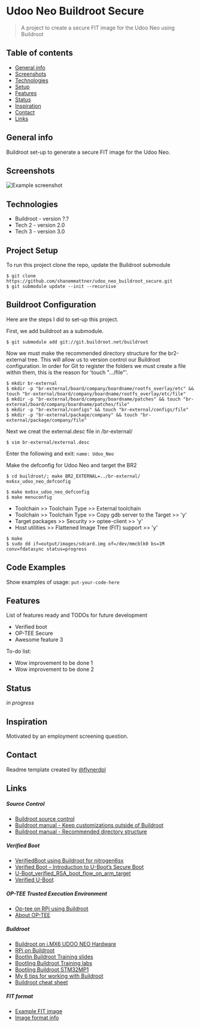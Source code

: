 # Udoo Neo Buildroot Secure
> A project to create a secure FIT image for the Udoo Neo using Buildroot

## Table of contents
* [General info](#general-info)
* [Screenshots](#screenshots)
* [Technologies](#technologies)
* [Setup](#setup)
* [Features](#features)
* [Status](#status)
* [Inspiration](#inspiration)
* [Contact](#contact)
* [Links](#links)

## General info
Buildroot set-up to generate a secure FIT image for the Udoo Neo.  

## Screenshots
![Example screenshot](./img/screenshot.png)

## Technologies
* Buildroot - version ?.?
* Tech 2 - version 2.0
* Tech 3 - version 3.0

## Project Setup
To run this project clone the repo, update the Buildroot submodule
```
$ git clone https://github.com/shanemmattner/udoo_neo_buildroot_secure.git
$ git submodule update --init --recursive 

```

## Buildroot Configuration
Here are the steps I did to set-up this project.

First, we add buildroot as a submodule.
```
$ git submodule add git://git.buildroot.net/buildroot
```
Now we must make the recommended directory structure for the br2-external tree.  This will allow us to version control our Buildroot configuration.  In order for Git to register the folders we must create a file within them, this is the reason for 'touch ".../file"'.
```
$ mkdir br-external
$ mkdir -p "br-external/board/company/boardname/rootfs_overlay/etc" && touch "br-external/board/company/boardname/rootfs_overlay/etc/file"
$ mkdir -p "br-external/board/company/boardname/patches" && touch "br-external/board/company/boardname/patches/file"
$ mkdir -p "br-external/configs" && touch "br-external/configs/file"
$ mkdir -p "br-external/package/company" && touch "br-external/package/company/file"
```
Next we creat the external.desc file in /br-external/
```
$ vim br-external/external.desc
```
Enter the following and exit:
`name: Udoo_Neo`

Make the defconfig for Udoo Neo and target the BR2
```
$ cd buildroot/; make BR2_EXTERNAL=../br-external/ mx6sx_udoo_neo_defconfig
```
```
$ make mx6sx_udoo_neo_defconfig
$ make menuconfig
```
* Toolchain >> Toolchain Type >> External toolchain
* Toolchain >> Toolchain Type >> Copy gdb server to the Target >> 'y'
* Target packages >> Security >> optee-client >> 'y'
* Host utilities >> Flattened Image Tree (FIT) support >> 'y'

```
$ make
$ sudo dd if=output/images/sdcard.img of=/dev/mmcblk0 bs=1M conv=fdatasync status=progress
```

## Code Examples
Show examples of usage:
`put-your-code-here`

## Features
List of features ready and TODOs for future development
* Verified boot
* OP-TEE Secure
* Awesome feature 3

To-do list:
* Wow improvement to be done 1
* Wow improvement to be done 2

## Status
_in progress_

## Inspiration
Motivated by an employment screening question.

## Contact
Readme template created by [@flynerdpl](https://www.flynerd.pl/)

## Links
##### Source Control
* [Buildroot source control](https://stackoverflow.com/questions/21006549/how-to-get-a-buildroot-project-under-source-control)
* [Buildroot manual - Keep customizations outside of Buildroot](https://buildroot.org/downloads/manual/manual.html#outside-br-custom)
* [Buildroot manual - Recommended directory structure](https://buildroot.org/downloads/manual/manual.html#customize-dir-structure)
##### Verified Boot
* [VerifiedBoot using Buildroot for nitrogen6sx](https://github.com/pratapms/VerifiedBoot)
* [Verified Boot – Introduction to U-Boot’s Secure Boot](https://web.archive.org/web/20190104025413/https://www.pacificsimplicity.ca/blog/verified-boot-%E2%80%93-introduction-u-boot%E2%80%99s-secure-boot)
* [U-Boot_verified_RSA_boot_flow_on_arm_target](https://www.denx.de/wiki/pub/U-Boot/MiniSummitELCE2013/U-Boot_verified_RSA_boot_flow_on_arm_target.pdf)
* [Verified U-Boot](https://lwn.net/Articles/571031/)
##### OP-TEE Trusted Execution Environment
* [Op-tee on RPi using Buildroot](https://blog.crysys.hu/2018/06/op-tee-default-build-and-installation-on-the-raspberry-pi/)
* [About OP-TEE](https://optee.readthedocs.io/en/latest/general/about.html)
##### Buildroot
* [Buildroot on i.MX6 UDOO NEO Hardware](https://www.youtube.com/watch?v=wGXgeQ5KK7A&t=761s)
* [RPi on Buildroot](https://blog.crysys.hu/2018/06/using-buildroot-to-create-custom-linux-system-images/)
* [Bootlin Buildroot Training slides](https://bootlin.com/doc/training/buildroot/buildroot-slides.pdf)
* [Bootling Buildroot Training labs](https://bootlin.com/doc/training/buildroot/buildroot-labs.pdf)
* [Bootling Buildroot STM32MP1](https://bootlin.com/blog/building-a-linux-system-for-the-stm32mp1-basic-system/)
* [My 6 tips for working with Buildroot](https://www.viatech.com/en/2015/06/buildroot/)
* [Buildroot cheat sheet](https://blog.inf.re/buildroot-cheatsheet.html)
##### FIT format
* [Example FIT image](https://gist.github.com/Informatic/10f0832d8971c4d874210dc984462e5b)
* [Image format info](https://www.marcusfolkesson.se/blog/fit-vs-legacy-image-format/)
